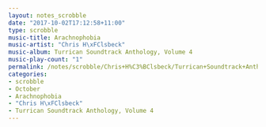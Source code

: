 ```yaml
---
layout: notes_scrobble
date: "2017-10-02T17:12:58+11:00"
type: scrobble
music-title: Arachnophobia
music-artist: "Chris H\xFClsbeck"
music-album: Turrican Soundtrack Anthology, Volume 4
music-play-count: "1"
permalink: /notes/scrobble/Chris+H%C3%BClsbeck/Turrican+Soundtrack+Anthology%2C+Volume+4/df1b5a9da7e7859db86a9d44eb4e8d2721e848b2.html
categories:
- scrobble
- October
- Arachnophobia
- "Chris H\xFClsbeck"
- Turrican Soundtrack Anthology, Volume 4
---
```

